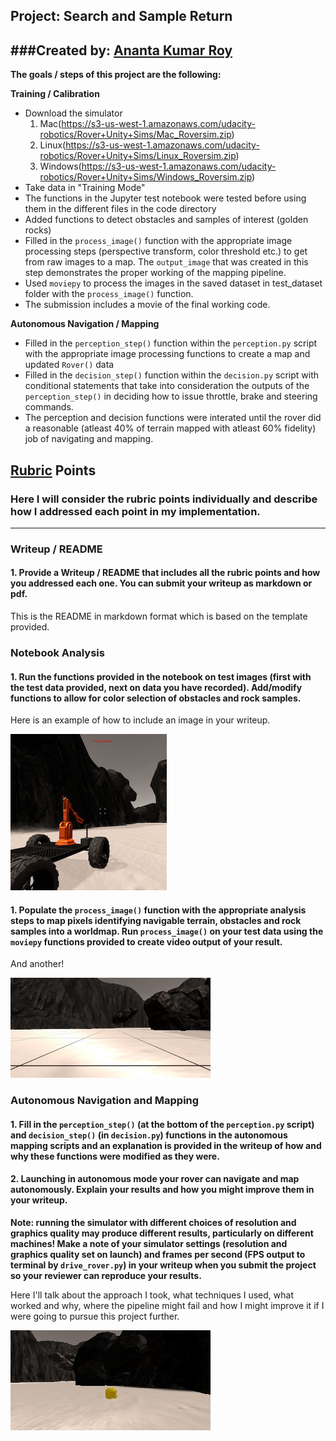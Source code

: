 ## Project: Search and Sample Return

###Created by: [Ananta Kumar Roy](https://github.com/anantakrroy/)
---


**The goals / steps of this project are the following:**  

**Training / Calibration**  

* Download the simulator 
  1. Mac(https://s3-us-west-1.amazonaws.com/udacity-robotics/Rover+Unity+Sims/Mac_Roversim.zip)
  2. Linux(https://s3-us-west-1.amazonaws.com/udacity-robotics/Rover+Unity+Sims/Linux_Roversim.zip)
  3. Windows(https://s3-us-west-1.amazonaws.com/udacity-robotics/Rover+Unity+Sims/Windows_Roversim.zip)
* Take data in "Training Mode"
* The functions in the Jupyter test notebook were tested before using them in the different files in the code directory
* Added functions to detect obstacles and samples of interest (golden rocks)
* Filled in the `process_image()` function with the appropriate image processing steps (perspective transform, color threshold etc.) to get from raw images to a map.  The `output_image` that was created in this step demonstrates the proper working of the mapping pipeline.
* Used `moviepy` to process the images in the saved dataset in test_dataset folder with the `process_image()` function.  
* The submission includes a movie of the final working code.

**Autonomous Navigation / Mapping**

* Filled in the `perception_step()` function within the `perception.py` script with the appropriate image processing functions to create a map and updated `Rover()` data 
* Filled in the `decision_step()` function within the `decision.py` script with conditional statements that take into consideration the outputs of the `perception_step()` in deciding how to issue throttle, brake and steering commands. 
* The perception and decision functions were interated until the  rover did a reasonable (atleast 40% of terrain mapped with atleast 60% fidelity) job of navigating and mapping.  

[//]: # (Image References)

[image1]: ./misc/rover_image.jpg
[image2]: ./calibration_images/example_grid1.jpg
[image3]: ./calibration_images/example_rock1.jpg 

## [Rubric](https://review.udacity.com/#!/rubrics/916/view) Points
### Here I will consider the rubric points individually and describe how I addressed each point in my implementation.  

---
### Writeup / README

#### 1. Provide a Writeup / README that includes all the rubric points and how you addressed each one.  You can submit your writeup as markdown or pdf.  

This is the README in markdown format which is based on the template provided.

### Notebook Analysis
#### 1. Run the functions provided in the notebook on test images (first with the test data provided, next on data you have recorded). Add/modify functions to allow for color selection of obstacles and rock samples.
Here is an example of how to include an image in your writeup.

![alt text][image1]

#### 1. Populate the `process_image()` function with the appropriate analysis steps to map pixels identifying navigable terrain, obstacles and rock samples into a worldmap.  Run `process_image()` on your test data using the `moviepy` functions provided to create video output of your result. 
And another! 

![alt text][image2]
### Autonomous Navigation and Mapping

#### 1. Fill in the `perception_step()` (at the bottom of the `perception.py` script) and `decision_step()` (in `decision.py`) functions in the autonomous mapping scripts and an explanation is provided in the writeup of how and why these functions were modified as they were.


#### 2. Launching in autonomous mode your rover can navigate and map autonomously.  Explain your results and how you might improve them in your writeup.  

**Note: running the simulator with different choices of resolution and graphics quality may produce different results, particularly on different machines!  Make a note of your simulator settings (resolution and graphics quality set on launch) and frames per second (FPS output to terminal by `drive_rover.py`) in your writeup when you submit the project so your reviewer can reproduce your results.**

Here I'll talk about the approach I took, what techniques I used, what worked and why, where the pipeline might fail and how I might improve it if I were going to pursue this project further.  



![alt text][image3]



